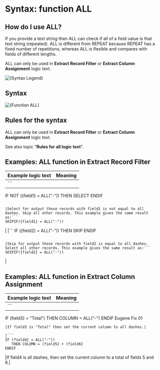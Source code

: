 ﻿# Syntax: function ALL

## How do I use ALL? 

If you provide a text string then ALL can check if all of a field value is that text string \(repeated\). ALL is different from REPEAT because REPEAT has a fixed number of repetitions, whereas ALL is flexible and compares with fields of different lengths.

ALL can only be used in **Extract Record Filter** or **Extract Column Assignment** logic text.

![(Syntax Legend)](../images/LTZZ_Syntax_legend.gif )

## Syntax 

![(Function ALL)](../images/LTSF_ALL_01.gif )

## Rules for the syntax 

ALL can only be used in **Extract Record Filter** or **Extract Column Assignment** logic text.

See also topic "**Rules for all logic text**".

## Examples: ALL function in Extract Record Filter 


|Example logic text|Meaning|
|------------------|-------|
|```
IF NOT ({field1} = ALL("-"))
   THEN SELECT
ENDIF
```

|Select for output those records with field1 is not equal to all dashes. Skip all other records. This example gives the same result as:```
SKIPIF({field1} = ALL("-"))
```

|
|```
IF ({field2} = ALL("-"))
   THEN SKIP
ENDIF
```

|Skip for output those records with field2 is equal to all dashes. Select all other records. This example gives the same result as:```
SKIPIF({field2} = ALL("-"))
```

|


## Examples: ALL function in Extract Column Assignment 


|Example logic text|Meaning|
|------------------|-------|
|```
IF (field3} = "Total")
   THEN COLUMN = ALL("-")
ENDIF  Eugene Fix 01
```
|If field3 is "Total" then set the current column to all dashes.|
  
|```
IF (field4} = ALL("-"))
   THEN COLUMN = (field5} + (field6}
ENDIF
```
|If field4 is all dashes, then set the current column to a total of fields 5 and 6.|



